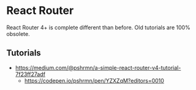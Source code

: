 # React Router

React Router 4+ is complete different than before. Old tutorials are 100% obsolete.

## Tutorials

* https://medium.com/@pshrmn/a-simple-react-router-v4-tutorial-7f23ff27adf
  * https://codepen.io/pshrmn/pen/YZXZqM?editors=0010
